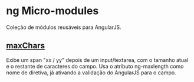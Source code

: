 # ng Micro-modules

Coleção de módulos reusáveis para AngularJS.

## [maxChars](https://raw.github.com/darlanalves/ng-modules/master/maxChars.jpg)

Exibe um span "xx / yy" depois de um input/textarea, com o tamanho atual e o restante de caracteres do campo.
Usa o atributo ng-maxlength como nome de diretiva, já ativando a validação do AngularJS para o campo.